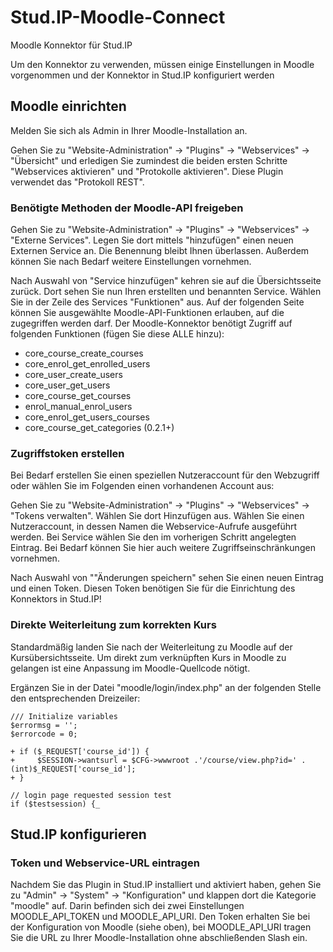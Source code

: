 # Stud.IP-Moodle-Connect
Moodle Konnektor für Stud.IP

Um den Konnektor zu verwenden, müssen einige Einstellungen in Moodle vorgenommen und der Konnektor in Stud.IP konfiguriert werden

## Moodle einrichten

Melden Sie sich als Admin in Ihrer Moodle-Installation an.

Gehen Sie zu "Website-Administration" -> "Plugins" -> "Webservices" -> "Übersicht" und erledigen Sie zumindest die beiden ersten Schritte "Webservices aktivieren" und "Protokolle aktivieren". Diese Plugin verwendet das "Protokoll REST".

### Benötigte Methoden der Moodle-API freigeben

Gehen Sie zu "Website-Administration" -> "Plugins" -> "Webservices" -> "Externe Services". Legen Sie dort mittels "hinzufügen" einen neuen Externen Service an. Die Benennung bleibt Ihnen überlassen. Außerdem können Sie nach Bedarf weitere Einstellungen vornehmen.

Nach Auswahl von "Service hinzufügen" kehren sie auf die Übersichtsseite zurück. Dort sehen Sie nun Ihren erstellten und benannten Service. Wählen Sie in der Zeile des Services "Funktionen" aus. Auf der folgenden Seite können Sie ausgewählte Moodle-API-Funktionen erlauben, auf die zugegriffen werden darf. Der Moodle-Konnektor benötigt Zugriff auf folgenden Funktionen (fügen Sie diese ALLE hinzu):

* core_course_create_courses
* core_enrol_get_enrolled_users
* core_user_create_users
* core_user_get_users
* core_course_get_courses
* enrol_manual_enrol_users
* core_enrol_get_users_courses
* core_course_get_categories (0.2.1+)

### Zugriffstoken erstellen

Bei Bedarf erstellen Sie einen speziellen Nutzeraccount für den Webzugriff oder wählen Sie im Folgenden einen vorhandenen Account aus:

Gehen Sie zu "Website-Administration" -> "Plugins" -> "Webservices" -> "Tokens verwalten". Wählen Sie dort Hinzufügen aus.
Wählen Sie einen Nutzeraccount, in dessen Namen die Webservice-Aufrufe ausgeführt werden. Bei Service wählen Sie den im vorherigen Schritt angelegten Eintrag. Bei Bedarf können Sie hier auch weitere Zugriffseinschränkungen vornehmen.

Nach Auswahl von ""Änderungen speichern" sehen Sie einen neuen Eintrag und einen Token. Diesen Token benötigen Sie für die Einrichtung des Konnektors in Stud.IP!

### Direkte Weiterleitung zum korrekten Kurs

Standardmäßig landen Sie nach der Weiterleitung zu Moodle auf der Kursübersichtsseite. Um direkt zum verknüpften Kurs in Moodle zu gelangen ist eine Anpassung im Moodle-Quellcode nötigt.

Ergänzen Sie in der Datei "moodle/login/index.php" an der folgenden Stelle den entsprechenden Dreizeiler:

    /// Initialize variables
    $errormsg = '';
    $errorcode = 0;

    + if ($_REQUEST['course_id']) {
    +     $SESSION->wantsurl = $CFG->wwwroot .'/course/view.php?id=' . (int)$_REQUEST['course_id'];
    + }

    // login page requested session test
    if ($testsession) {_

## Stud.IP konfigurieren

### Token und Webservice-URL eintragen

Nachdem Sie das Plugin in Stud.IP installiert und aktiviert haben, gehen Sie zu "Admin" -> "System" -> "Konfiguration" und klappen dort die Kategorie "moodle" auf. Darin befinden sich dei zwei Einstellungen MOODLE_API_TOKEN und MOODLE_API_URI. Den Token erhalten Sie bei der Konfiguration von Moodle (siehe oben), bei MOODLE_API_URI tragen Sie die URL zu Ihrer Moodle-Installation ohne abschließenden Slash ein.
